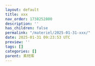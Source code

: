 ```yaml
---
layout: default
title: xxx
nav_order: 1738252800
description: ''
has_children: false
permalink: "/materiel/2025-01-31-xxx/"
date: 2025-01-31 09:23:53 UTC
preview: ''
tags: []
categories: []
parent: 素材库
---
```


